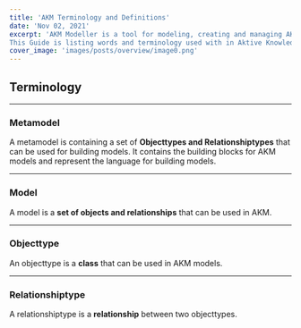 ```yaml
---
title: 'AKM Terminology and Definitions'
date: 'Nov 02, 2021'
excerpt: 'AKM Modeller is a tool for modeling, creating and managing AKM models and metamodels. 
This Guide is listing words and terminology used with in Aktive Knowledge Modelling'
cover_image: 'images/posts/overview/image0.png'
---
```


## Terminology

---

### Metamodel 
A metamodel is containing a set of **Objecttypes and Relationshiptypes** that can be used for building models. It contains the building blocks for AKM models and represent the language for building models.
  
---

### Model
A model is a **set of objects and relationships** that can be used in AKM.

---

### Objecttype
An objecttype is a **class** that can be used in AKM models.

---

### Relationshiptype
A relationshiptype is a **relationship** between two objecttypes.
